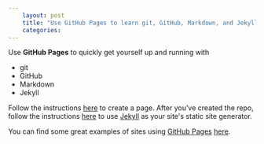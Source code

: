```yaml
---
    layout: post
    title: "Use GitHub Pages to learn git, GitHub, Markdown, and Jekyll"
    categories:
---
```


<!-- I'm not a developer, I'm not anything really, but I have a strong desire to optimize my life via modern tech. I'm not really good enough at programming to make any money off of my knowledge, but I love to learn about it and I typically know enough to see that foo application has value in the world of development. A few years ago, my boss asked me to develop a document control system for his department. While reasearching DCS's I came across GitHub and immediately saw its value. Since I'm not a "real programmer", I hand't found much use for it, but I recently started doing some web development and checked to see if there was any way incorporate `git` (and GitHub) into my process. The web development I started doing was using WordPress. I immediately realized that I could use GitHub to find custom modules which led me to think bigger and find alternatives to WordPress itself. During that investigation, I came across 'GitHub Pages'.  -->

Use **GitHub Pages** to quickly get yourself up and running with

- git
- GitHub
- Markdown
- Jekyll

Follow the instructions [here][gh-pages] to create a page. After you've created the repo, follow the instructions [here][gh-pages+jekyll] to use [Jekyll][jekyll.com] as your site's static site generator.

You can find some great examples of sites using [GitHub Pages][gh-pages] [here][ex-gh-pages].

[wp.com]: http://wordpress.com
[wp.org]: http://wordpress.org
[wp-github]: https://github.com/WordPress/WordPress
[gh-pages]: https://pages.github.com/
[gh-pages+jekyll]: https://help.github.com/articles/setting-up-your-github-pages-site-locally-with-jekyll/
[jekyll.com]: http://jekyllrb.com
[github.com]: https://github.com
[zazazack.github.io-repo]: https://github.com/zazazack/zazazack.github.io
[atom.com]: https://atom.io
[ex-gh-pages]: https://github.com/showcases/github-pages-examples
